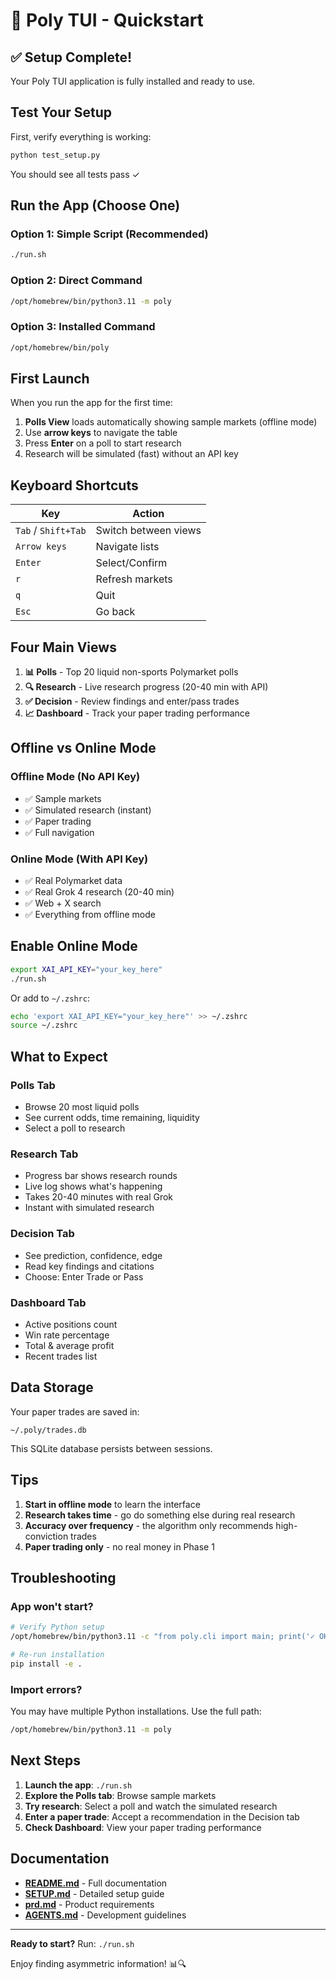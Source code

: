 # 🚀 Poly TUI - Quickstart

## ✅ Setup Complete!

Your Poly TUI application is fully installed and ready to use.

## Test Your Setup

First, verify everything is working:

```bash
python test_setup.py
```

You should see all tests pass ✓

## Run the App (Choose One)

### Option 1: Simple Script (Recommended)
```bash
./run.sh
```

### Option 2: Direct Command
```bash
/opt/homebrew/bin/python3.11 -m poly
```

### Option 3: Installed Command
```bash
/opt/homebrew/bin/poly
```

## First Launch

When you run the app for the first time:

1. **Polls View** loads automatically showing sample markets (offline mode)
2. Use **arrow keys** to navigate the table
3. Press **Enter** on a poll to start research
4. Research will be simulated (fast) without an API key

## Keyboard Shortcuts

| Key | Action |
|-----|--------|
| `Tab` / `Shift+Tab` | Switch between views |
| `Arrow keys` | Navigate lists |
| `Enter` | Select/Confirm |
| `r` | Refresh markets |
| `q` | Quit |
| `Esc` | Go back |

## Four Main Views

1. **📊 Polls** - Top 20 liquid non-sports Polymarket polls
2. **🔍 Research** - Live research progress (20-40 min with API)
3. **✅ Decision** - Review findings and enter/pass trades
4. **📈 Dashboard** - Track your paper trading performance

## Offline vs Online Mode

### Offline Mode (No API Key)
- ✅ Sample markets
- ✅ Simulated research (instant)
- ✅ Paper trading
- ✅ Full navigation

### Online Mode (With API Key)
- ✅ Real Polymarket data
- ✅ Real Grok 4 research (20-40 min)
- ✅ Web + X search
- ✅ Everything from offline mode

## Enable Online Mode

```bash
export XAI_API_KEY="your_key_here"
./run.sh
```

Or add to `~/.zshrc`:
```bash
echo 'export XAI_API_KEY="your_key_here"' >> ~/.zshrc
source ~/.zshrc
```

## What to Expect

### Polls Tab
- Browse 20 most liquid polls
- See current odds, time remaining, liquidity
- Select a poll to research

### Research Tab
- Progress bar shows research rounds
- Live log shows what's happening
- Takes 20-40 minutes with real Grok
- Instant with simulated research

### Decision Tab
- See prediction, confidence, edge
- Read key findings and citations
- Choose: Enter Trade or Pass

### Dashboard Tab
- Active positions count
- Win rate percentage
- Total & average profit
- Recent trades list

## Data Storage

Your paper trades are saved in:
```
~/.poly/trades.db
```

This SQLite database persists between sessions.

## Tips

1. **Start in offline mode** to learn the interface
2. **Research takes time** - go do something else during real research
3. **Accuracy over frequency** - the algorithm only recommends high-conviction trades
4. **Paper trading only** - no real money in Phase 1

## Troubleshooting

### App won't start?
```bash
# Verify Python setup
/opt/homebrew/bin/python3.11 -c "from poly.cli import main; print('✓ OK')"

# Re-run installation
pip install -e .
```

### Import errors?
You may have multiple Python installations. Use the full path:
```bash
/opt/homebrew/bin/python3.11 -m poly
```

## Next Steps

1. **Launch the app**: `./run.sh`
2. **Explore the Polls tab**: Browse sample markets
3. **Try research**: Select a poll and watch the simulated research
4. **Enter a paper trade**: Accept a recommendation in the Decision tab
5. **Check Dashboard**: View your paper trading performance

## Documentation

- **[README.md](README.md)** - Full documentation
- **[SETUP.md](SETUP.md)** - Detailed setup guide
- **[prd.md](prd.md)** - Product requirements
- **[AGENTS.md](AGENTS.md)** - Development guidelines

---

**Ready to start?** Run: `./run.sh`

Enjoy finding asymmetric information! 📊🔍

